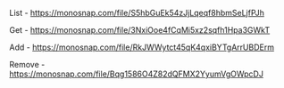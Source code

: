 List - https://monosnap.com/file/S5hbGuEk54zJjLqeqf8hbmSeLjfPJh

Get - https://monosnap.com/file/3NxiOoe4fCqMi5xz2sqfh1Hpa3GWkT

Add - https://monosnap.com/file/RkJWWytct45qK4qxiBYTgArrUBDErm

Remove - https://monosnap.com/file/Bqg1586O4Z82dQFMX2YyumVgOWpcDJ
